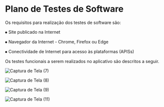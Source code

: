 # Plano de Testes de Software

Os requisitos para realização dos testes de software são:

⦁	Site publicado na Internet

⦁	Navegador da Internet - Chrome, Firefox ou Edge

⦁	Conectividade de Internet para acesso às plataformas (APISs)

Os testes funcionais a serem realizados no aplicativo são descritos a seguir.

![Captura de Tela (7)](https://user-images.githubusercontent.com/117127986/206918873-978625d3-777e-4d44-8cb7-a2bd4f72cad9.png)

![Captura de Tela (8)](https://user-images.githubusercontent.com/117127986/206919253-68cd33eb-d63f-4d5e-911d-e7e96c37123b.png)

![Captura de Tela (9)](https://user-images.githubusercontent.com/117127986/206919674-368364a4-cb6b-43b3-a84b-9a13bd7c03a2.png)

![Captura de Tela (11)](https://user-images.githubusercontent.com/117127986/206919865-31253a9f-eaa3-4b9f-96ed-ef2f069ffc04.png)






